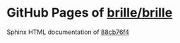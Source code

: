 GitHub Pages of [brille/brille](https://github.com/brille/brille.git)
======================================
Sphinx HTML documentation of [88cb76f4](https://github.com/brille/brille/tree/88cb76f42cfb3e66fd7a0e1df4530a39046c65e4)
